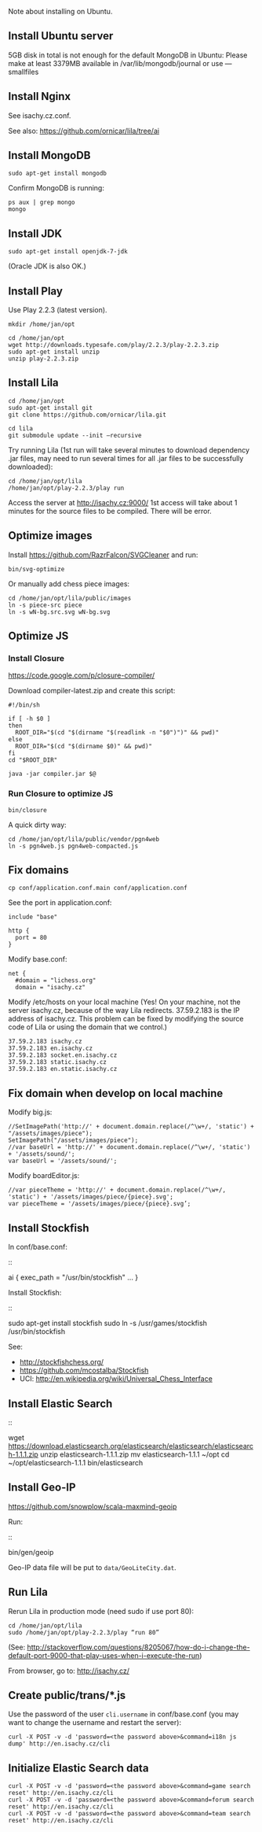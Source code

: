 Note about installing on Ubuntu.

## Install Ubuntu server

5GB disk in total is not enough for the default MongoDB in Ubuntu:
Please make at least 3379MB available in /var/lib/mongodb/journal or use —smallfiles

## Install Nginx

See isachy.cz.conf.

See also:
https://github.com/ornicar/lila/tree/ai

## Install MongoDB

```
sudo apt-get install mongodb
```

Confirm MongoDB is running:

```
ps aux | grep mongo
mongo
```

## Install JDK

```
sudo apt-get install openjdk-7-jdk
```

(Oracle JDK is also OK.)

## Install Play

Use Play 2.2.3 (latest version).

```
mkdir /home/jan/opt

cd /home/jan/opt
wget http://downloads.typesafe.com/play/2.2.3/play-2.2.3.zip
sudo apt-get install unzip
unzip play-2.2.3.zip
```

## Install Lila

```
cd /home/jan/opt
sudo apt-get install git
git clone https://github.com/ornicar/lila.git

cd lila
git submodule update --init —recursive
```

Try running Lila (1st run will take several minutes to download dependency .jar files, may need to run several times for all .jar files to be successfully downloaded):

```
cd /home/jan/opt/lila
/home/jan/opt/play-2.2.3/play run
```

Access the server at http://isachy.cz:9000/
1st access will take about 1 minutes for the source files to be compiled.
There will be error.

## Optimize images

Install https://github.com/RazrFalcon/SVGCleaner and run:

```
bin/svg-optimize
```

Or manually add chess piece images:

```
cd /home/jan/opt/lila/public/images
ln -s piece-src piece
ln -s wN-bg.src.svg wN-bg.svg
```

## Optimize JS

### Install Closure

https://code.google.com/p/closure-compiler/

Download compiler-latest.zip and create this script:

```
#!/bin/sh

if [ -h $0 ]
then
  ROOT_DIR="$(cd "$(dirname "$(readlink -n "$0")")" && pwd)"
else
  ROOT_DIR="$(cd "$(dirname $0)" && pwd)"
fi
cd "$ROOT_DIR"

java -jar compiler.jar $@
```

### Run Closure to optimize JS

```
bin/closure
```

A quick dirty way:

```
cd /home/jan/opt/lila/public/vendor/pgn4web
ln -s pgn4web.js pgn4web-compacted.js
```

## Fix domains

```
cp conf/application.conf.main conf/application.conf
```

See the port in application.conf:

```
include "base"

http {
  port = 80
}
```

Modify base.conf:

```
net {
  #domain = "lichess.org"
  domain = "isachy.cz"
```

Modify /etc/hosts on your local machine (Yes! On your machine, not the server
isachy.cz, because of the way Lila redirects. 37.59.2.183 is the
IP address of isachy.cz. This problem can be fixed by modifying
the source code of Lila or using the domain that we control.)

```
37.59.2.183 isachy.cz
37.59.2.183 en.isachy.cz
37.59.2.183 socket.en.isachy.cz
37.59.2.183 static.isachy.cz
37.59.2.183 en.static.isachy.cz
```

## Fix domain when develop on local machine

Modify big.js:

```
//SetImagePath('http://' + document.domain.replace(/^\w+/, 'static') + "/assets/images/piece");
SetImagePath("/assets/images/piece");
//var baseUrl = 'http://' + document.domain.replace(/^\w+/, 'static') + '/assets/sound/';
var baseUrl = '/assets/sound/';
```

Modify boardEditor.js:

```
//var pieceTheme = 'http://' + document.domain.replace(/^\w+/, 'static') + '/assets/images/piece/{piece}.svg';
var pieceTheme = '/assets/images/piece/{piece}.svg’;
```

## Install Stockfish

In conf/base.conf:

::

  ai {
    exec_path = "/usr/bin/stockfish"
    ...
  }

Install Stockfish:

::

  sudo apt-get install stockfish
  sudo ln -s /usr/games/stockfish /usr/bin/stockfish

See:

* http://stockfishchess.org/
* https://github.com/mcostalba/Stockfish
* UCI: http://en.wikipedia.org/wiki/Universal_Chess_Interface

## Install Elastic Search

::

  wget https://download.elasticsearch.org/elasticsearch/elasticsearch/elasticsearch-1.1.1.zip
  unzip elasticsearch-1.1.1.zip
  mv elasticsearch-1.1.1 ~/opt
  cd ~/opt/elasticsearch-1.1.1
  bin/elasticsearch

## Install Geo-IP

https://github.com/snowplow/scala-maxmind-geoip

Run:

::

  bin/gen/geoip

Geo-IP data file will be put to ``data/GeoLiteCity.dat``.

## Run Lila

Rerun Lila in production mode (need sudo if use port 80):

```
cd /home/jan/opt/lila
sudo /home/jan/opt/play-2.2.3/play “run 80”
```

(See: http://stackoverflow.com/questions/8205067/how-do-i-change-the-default-port-9000-that-play-uses-when-i-execute-the-run)

From browser, go to:
http://isachy.cz/

## Create public/trans/*.js

Use the password of the user `cli.username` in conf/base.conf (you may want to
change the username and restart the server):

```
curl -X POST -v -d 'password=<the password above>&command=i18n js dump' http://en.isachy.cz/cli
```

## Initialize Elastic Search data

```
curl -X POST -v -d 'password=<the password above>&command=game search reset' http://en.isachy.cz/cli
curl -X POST -v -d 'password=<the password above>&command=forum search reset' http://en.isachy.cz/cli
curl -X POST -v -d 'password=<the password above>&command=team search reset' http://en.isachy.cz/cli
```

